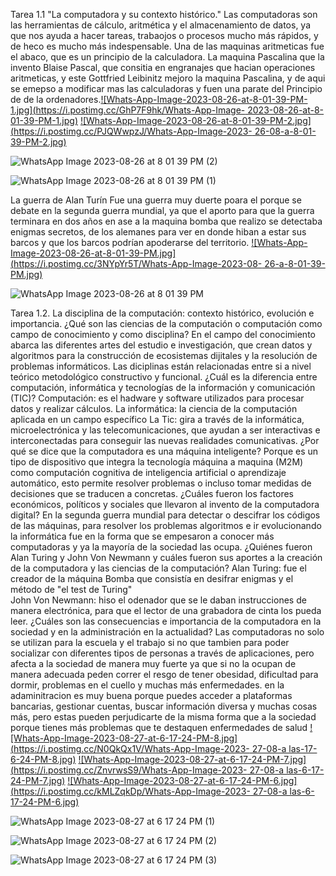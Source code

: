  

Tarea 1.1 "La computadora y su contexto histórico."
Las computadoras son las herramientas de cálculo, aritmética y el almacenamiento de datos, ya que nos ayuda a hacer tareas,
trabaojos o procesos mucho más rápidos, y de heco es mucho más indespensable. Una de las maquinas aritmeticas fue el abaco, que
es un principio de la calculadora. La maquina Pascalina que la invento Blaise Pascal, que consitia en engranajes que hacian operaciones aritmeticas,
y este Gottfried Leibinitz mejoro la maquina Pascalina, y de aqui se emepso a modificar mas las calculadoras y fuen una parate del Principio de de la
ordenadores.[![Whats-App-Image-2023-08-26-at-8-01-39-PM-1.jpg](https://i.postimg.cc/GhP7F9hk/Whats-App-Image- 2023-08-26-at-8-01-39-PM-1.jpg)](https://postimg.cc/GH2xrLD2)
[![Whats-App-Image-2023-08-26-at-8-01-39-PM-2.jpg](https://i.postimg.cc/PJQWwpzJ/Whats-App-Image-2023- 26-08-a-8-01-39-PM-2.jpg)](https://postimg.cc/4HnHC30R)

![WhatsApp Image 2023-08-26 at 8 01 39 PM (2)](https://github.com/LauraNaomi/Informatica-1-/assets/143301791/3f2fca40-497c-486d-9535-1e7506fc7f38)

![WhatsApp Image 2023-08-26 at 8 01 39 PM (1)](https://github.com/LauraNaomi/Informatica-1-/assets/143301791/94b79136-ac6a-4715-9262-dc763af01444)




La guerra de Alan Turín
Fue una guerra muy duerte poara el porque se debate en la segunda guerra mundial, ya que el aporto para que la guerra terminara en dos años en ase a la maquina bomba que realizo se detectaba enigmas secretos,
de los alemanes para ver en donde hiban a estar sus barcos y que los barcos podrían apoderarse del territorio.
[![Whats-App-Image-2023-08-26-at-8-01-39-PM.jpg](https://i.postimg.cc/3NYpYr5T/Whats-App-Image-2023-08- 26-a-8-01-39-PM.jpg)](https://postimg.cc/dkND9YVH)

![WhatsApp Image 2023-08-26 at 8 01 39 PM](https://github.com/LauraNaomi/Informatica-1-/assets/143301791/e839ab39-f7bf-40c2-87ab-334a2508a95e)

Tarea 1.2. La disciplina de la computación: contexto histórico, evolución e importancia.
¿Qué son las ciencias de la computación o computación como campo de conocimiento y como disciplina?
En el campo del conocimiento abarca las diferentes artes del estudio e investigación, que crean datos y algoritmos para la construcción de ecosistemas dijitales y la resolución de problemas informáticos.
Las diciplinas están relacionadas entre si a nivel teórico metodológico constructivo y funcional.
¿Cuál es la diferencia entre computación, informática y tecnologías de la información y comunicación (TIC)?
Computación: es el hadware y software utilizados para procesar datos y realizar cálculos.
La informática: la ciencia de la computación aplicada en un campo específico
La Tic: gira a través de la informática, microelectrónica y las telecomunicaciones, que ayudan a ser interactivas e interconectadas para conseguir las nuevas realidades comunicativas.
¿Por qué se dice que la computadora es una máquina inteligente?
Porque es un tipo de dispositivo que integra la tecnología máquina a maquina (M2M) como computación cognitiva de inteligencia artificial o aprendizaje automático, esto permite resolver problemas o incluso tomar medidas de decisiones que se traducen a concretas.
¿Cuáles fueron los factores económicos, políticos y sociales que llevaron al invento de la computadora digital?
En la segunda guerra mundial para detectar o descifrar los códigos de las máquinas, para resolver los problemas algoritmos e ir evolucionando la informática fue en la forma que se empesaron a conocer más computadoras y ya la mayoría de la sociedad las ocupa.
¿Quiénes fueron Alan Turing y John Von Newmann y cuáles fueron sus aportes a la creación de la computadora y las ciencias de la computación?
Alan Turing: fue el creador de la máquina Bomba que consistía en desifrar enigmas y el método de "el test de Turing"  
John Von Newmann: hiso el odenador que se le daban instrucciones de manera electrónica, para que el lector de una grabadora de cinta los pueda leer.
¿Cuáles son las consecuencias e importancia de la computadora en la sociedad y en la administración en la actualidad?
Las computadoras no solo se utilizan para la escuela y el trabajo si no que tambien para poder socializar con diferentes tipos de personas a través de aplicaciones, pero afecta a la sociedad de manera muy fuerte ya que si no la ocupan de manera adecuada peden correr el resgo
de tener obesidad, dificultad para dormir, problemas en el cuello y muchas más enfermedades. en la adaminitracion es muy buena porque puedes acceder a plataformas bancarias, gestionar cuentas, buscar información diversa y muchas cosas más, pero
estas pueden perjudicarte de la misma forma que a la sociedad porque tienes más problemas que te destaquen enfermedades de salud
[![Whats-App-Image-2023-08-27-at-6-17-24-PM-8.jpg](https://i.postimg.cc/N0QkQx1V/Whats-App-Image-2023- 27-08-a las-17-6-24-PM-8.jpg)](https://postimg.cc/mP6HwCpN)
[![Whats-App-Image-2023-08-27-at-6-17-24-PM-7.jpg](https://i.postimg.cc/ZnvrwsS9/Whats-App-Image-2023- 27-08-a las-6-17-24-PM-7.jpg)](https://postimg.cc/jnKw5XCK)
[![Whats-App-Image-2023-08-27-at-6-17-24-PM-6.jpg](https://i.postimg.cc/kMLZqkDp/Whats-App-Image-2023- 27-08-a las-6-17-24-PM-6.jpg)](https://postimg.cc/8sBwbXRR)

![WhatsApp Image 2023-08-27 at 6 17 24 PM (1)](https://github.com/LauraNaomi/Informatica-1-/assets/143301791/de698c84-02aa-4141-bebe-fa0ed349569e)

![WhatsApp Image 2023-08-27 at 6 17 24 PM (2)](https://github.com/LauraNaomi/Informatica-1-/assets/143301791/618d9044-1800-4a43-ab51-533ca2901e39)

![WhatsApp Image 2023-08-27 at 6 17 24 PM (3)](https://github.com/LauraNaomi/Informatica-1-/assets/143301791/4c9933d4-461a-43be-9720-a6fc7f0564d2)

